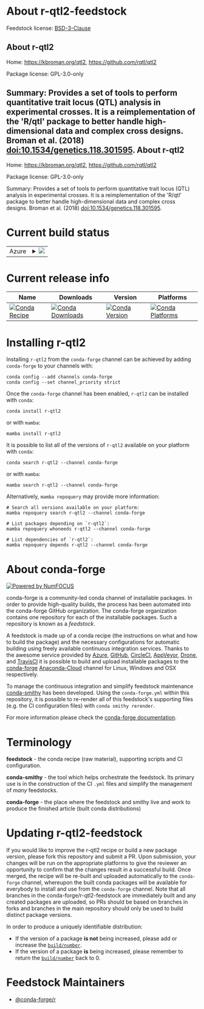 About r-qtl2-feedstock
======================

Feedstock license: [BSD-3-Clause](https://github.com/conda-forge/r-qtl2-feedstock/blob/main/LICENSE.txt)

About r-qtl2
------------

Home: https://kbroman.org/qtl2, https://github.com/rqtl/qtl2

Package license: GPL-3.0-only

Summary: Provides a set of tools to perform quantitative trait locus (QTL) analysis in experimental crosses. It is a reimplementation of the 'R/qtl' package to better handle high-dimensional data and complex cross designs. Broman et al. (2018) <doi:10.1534/genetics.118.301595>.
About r-qtl2
------------

Home: https://kbroman.org/qtl2, https://github.com/rqtl/qtl2

Package license: GPL-3.0-only

Summary: Provides a set of tools to perform quantitative trait locus (QTL) analysis in experimental crosses. It is a reimplementation of the 'R/qtl' package to better handle high-dimensional data and complex cross designs. Broman et al. (2018) <doi:10.1534/genetics.118.301595>.

Current build status
====================


<table>
    
  <tr>
    <td>Azure</td>
    <td>
      <details>
        <summary>
          <a href="https://dev.azure.com/conda-forge/feedstock-builds/_build/latest?definitionId=10143&branchName=main">
            <img src="https://dev.azure.com/conda-forge/feedstock-builds/_apis/build/status/r-qtl2-feedstock?branchName=main">
          </a>
        </summary>
        <table>
          <thead><tr><th>Variant</th><th>Status</th></tr></thead>
          <tbody><tr>
              <td>linux_64_r_base4.2</td>
              <td>
                <a href="https://dev.azure.com/conda-forge/feedstock-builds/_build/latest?definitionId=10143&branchName=main">
                  <img src="https://dev.azure.com/conda-forge/feedstock-builds/_apis/build/status/r-qtl2-feedstock?branchName=main&jobName=linux&configuration=linux%20linux_64_r_base4.2" alt="variant">
                </a>
              </td>
            </tr><tr>
              <td>linux_64_r_base4.3</td>
              <td>
                <a href="https://dev.azure.com/conda-forge/feedstock-builds/_build/latest?definitionId=10143&branchName=main">
                  <img src="https://dev.azure.com/conda-forge/feedstock-builds/_apis/build/status/r-qtl2-feedstock?branchName=main&jobName=linux&configuration=linux%20linux_64_r_base4.3" alt="variant">
                </a>
              </td>
            </tr><tr>
              <td>osx_64_r_base4.2</td>
              <td>
                <a href="https://dev.azure.com/conda-forge/feedstock-builds/_build/latest?definitionId=10143&branchName=main">
                  <img src="https://dev.azure.com/conda-forge/feedstock-builds/_apis/build/status/r-qtl2-feedstock?branchName=main&jobName=osx&configuration=osx%20osx_64_r_base4.2" alt="variant">
                </a>
              </td>
            </tr><tr>
              <td>osx_64_r_base4.3</td>
              <td>
                <a href="https://dev.azure.com/conda-forge/feedstock-builds/_build/latest?definitionId=10143&branchName=main">
                  <img src="https://dev.azure.com/conda-forge/feedstock-builds/_apis/build/status/r-qtl2-feedstock?branchName=main&jobName=osx&configuration=osx%20osx_64_r_base4.3" alt="variant">
                </a>
              </td>
            </tr><tr>
              <td>win_64</td>
              <td>
                <a href="https://dev.azure.com/conda-forge/feedstock-builds/_build/latest?definitionId=10143&branchName=main">
                  <img src="https://dev.azure.com/conda-forge/feedstock-builds/_apis/build/status/r-qtl2-feedstock?branchName=main&jobName=win&configuration=win%20win_64_" alt="variant">
                </a>
              </td>
            </tr>
          </tbody>
        </table>
      </details>
    </td>
  </tr>
</table>

Current release info
====================

| Name | Downloads | Version | Platforms |
| --- | --- | --- | --- |
| [![Conda Recipe](https://img.shields.io/badge/recipe-r--qtl2-green.svg)](https://anaconda.org/conda-forge/r-qtl2) | [![Conda Downloads](https://img.shields.io/conda/dn/conda-forge/r-qtl2.svg)](https://anaconda.org/conda-forge/r-qtl2) | [![Conda Version](https://img.shields.io/conda/vn/conda-forge/r-qtl2.svg)](https://anaconda.org/conda-forge/r-qtl2) | [![Conda Platforms](https://img.shields.io/conda/pn/conda-forge/r-qtl2.svg)](https://anaconda.org/conda-forge/r-qtl2) |

Installing r-qtl2
=================

Installing `r-qtl2` from the `conda-forge` channel can be achieved by adding `conda-forge` to your channels with:

```
conda config --add channels conda-forge
conda config --set channel_priority strict
```

Once the `conda-forge` channel has been enabled, `r-qtl2` can be installed with `conda`:

```
conda install r-qtl2
```

or with `mamba`:

```
mamba install r-qtl2
```

It is possible to list all of the versions of `r-qtl2` available on your platform with `conda`:

```
conda search r-qtl2 --channel conda-forge
```

or with `mamba`:

```
mamba search r-qtl2 --channel conda-forge
```

Alternatively, `mamba repoquery` may provide more information:

```
# Search all versions available on your platform:
mamba repoquery search r-qtl2 --channel conda-forge

# List packages depending on `r-qtl2`:
mamba repoquery whoneeds r-qtl2 --channel conda-forge

# List dependencies of `r-qtl2`:
mamba repoquery depends r-qtl2 --channel conda-forge
```


About conda-forge
=================

[![Powered by
NumFOCUS](https://img.shields.io/badge/powered%20by-NumFOCUS-orange.svg?style=flat&colorA=E1523D&colorB=007D8A)](https://numfocus.org)

conda-forge is a community-led conda channel of installable packages.
In order to provide high-quality builds, the process has been automated into the
conda-forge GitHub organization. The conda-forge organization contains one repository
for each of the installable packages. Such a repository is known as a *feedstock*.

A feedstock is made up of a conda recipe (the instructions on what and how to build
the package) and the necessary configurations for automatic building using freely
available continuous integration services. Thanks to the awesome service provided by
[Azure](https://azure.microsoft.com/en-us/services/devops/), [GitHub](https://github.com/),
[CircleCI](https://circleci.com/), [AppVeyor](https://www.appveyor.com/),
[Drone](https://cloud.drone.io/welcome), and [TravisCI](https://travis-ci.com/)
it is possible to build and upload installable packages to the
[conda-forge](https://anaconda.org/conda-forge) [Anaconda-Cloud](https://anaconda.org/)
channel for Linux, Windows and OSX respectively.

To manage the continuous integration and simplify feedstock maintenance
[conda-smithy](https://github.com/conda-forge/conda-smithy) has been developed.
Using the ``conda-forge.yml`` within this repository, it is possible to re-render all of
this feedstock's supporting files (e.g. the CI configuration files) with ``conda smithy rerender``.

For more information please check the [conda-forge documentation](https://conda-forge.org/docs/).

Terminology
===========

**feedstock** - the conda recipe (raw material), supporting scripts and CI configuration.

**conda-smithy** - the tool which helps orchestrate the feedstock.
                   Its primary use is in the construction of the CI ``.yml`` files
                   and simplify the management of *many* feedstocks.

**conda-forge** - the place where the feedstock and smithy live and work to
                  produce the finished article (built conda distributions)


Updating r-qtl2-feedstock
=========================

If you would like to improve the r-qtl2 recipe or build a new
package version, please fork this repository and submit a PR. Upon submission,
your changes will be run on the appropriate platforms to give the reviewer an
opportunity to confirm that the changes result in a successful build. Once
merged, the recipe will be re-built and uploaded automatically to the
`conda-forge` channel, whereupon the built conda packages will be available for
everybody to install and use from the `conda-forge` channel.
Note that all branches in the conda-forge/r-qtl2-feedstock are
immediately built and any created packages are uploaded, so PRs should be based
on branches in forks and branches in the main repository should only be used to
build distinct package versions.

In order to produce a uniquely identifiable distribution:
 * If the version of a package **is not** being increased, please add or increase
   the [``build/number``](https://docs.conda.io/projects/conda-build/en/latest/resources/define-metadata.html#build-number-and-string).
 * If the version of a package **is** being increased, please remember to return
   the [``build/number``](https://docs.conda.io/projects/conda-build/en/latest/resources/define-metadata.html#build-number-and-string)
   back to 0.

Feedstock Maintainers
=====================

* [@conda-forge/r](https://github.com/conda-forge/r/)

